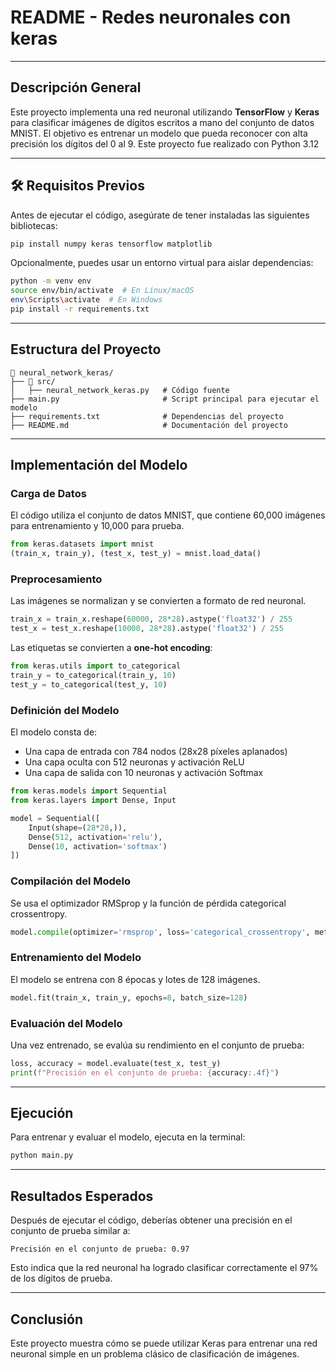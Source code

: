 # README - Redes neuronales con keras

---

## Descripción General

Este proyecto implementa una red neuronal utilizando **TensorFlow** y **Keras** para clasificar imágenes de dígitos escritos a mano del conjunto de datos MNIST. El objetivo es entrenar un modelo que pueda reconocer con alta precisión los dígitos del 0 al 9. Este proyecto fue realizado con Python 3.12

---

## 🛠️ Requisitos Previos

Antes de ejecutar el código, asegúrate de tener instaladas las siguientes bibliotecas:

```bash
pip install numpy keras tensorflow matplotlib
```

Opcionalmente, puedes usar un entorno virtual para aislar dependencias:

```bash
python -m venv env
source env/bin/activate  # En Linux/macOS
env\Scripts\activate  # En Windows
pip install -r requirements.txt
```

---

## Estructura del Proyecto

```
📂 neural_network_keras/
├── 📂 src/                      
│   ├── neural_network_keras.py   # Código fuente
├── main.py                       # Script principal para ejecutar el modelo
├── requirements.txt              # Dependencias del proyecto
├── README.md                     # Documentación del proyecto
```

---

## Implementación del Modelo

### Carga de Datos

El código utiliza el conjunto de datos MNIST, que contiene 60,000 imágenes para entrenamiento y 10,000 para prueba.

```python
from keras.datasets import mnist
(train_x, train_y), (test_x, test_y) = mnist.load_data()
```

### Preprocesamiento

Las imágenes se normalizan y se convierten a formato de red neuronal.

```python
train_x = train_x.reshape(60000, 28*28).astype('float32') / 255
test_x = test_x.reshape(10000, 28*28).astype('float32') / 255
```

Las etiquetas se convierten a **one-hot encoding**:

```python
from keras.utils import to_categorical
train_y = to_categorical(train_y, 10)
test_y = to_categorical(test_y, 10)
```

### Definición del Modelo

El modelo consta de:

- Una capa de entrada con 784 nodos (28x28 píxeles aplanados)
- Una capa oculta con 512 neuronas y activación ReLU
- Una capa de salida con 10 neuronas y activación Softmax

```python
from keras.models import Sequential
from keras.layers import Dense, Input

model = Sequential([
    Input(shape=(28*28,)),
    Dense(512, activation='relu'),
    Dense(10, activation='softmax')
])
```

### Compilación del Modelo

Se usa el optimizador RMSprop y la función de pérdida categorical crossentropy.

```python
model.compile(optimizer='rmsprop', loss='categorical_crossentropy', metrics=['accuracy'])
```

### Entrenamiento del Modelo

El modelo se entrena con 8 épocas y lotes de 128 imágenes.

```python
model.fit(train_x, train_y, epochs=8, batch_size=128)
```

### Evaluación del Modelo

Una vez entrenado, se evalúa su rendimiento en el conjunto de prueba:

```python
loss, accuracy = model.evaluate(test_x, test_y)
print(f"Precisión en el conjunto de prueba: {accuracy:.4f}")
```

---

## Ejecución

Para entrenar y evaluar el modelo, ejecuta en la terminal:

```bash
python main.py
```

---

## Resultados Esperados

Después de ejecutar el código, deberías obtener una precisión en el conjunto de prueba similar a:

```
Precisión en el conjunto de prueba: 0.97
```

Esto indica que la red neuronal ha logrado clasificar correctamente el 97% de los dígitos de prueba.

---

## Conclusión

Este proyecto muestra cómo se puede utilizar Keras para entrenar una red neuronal simple en un problema clásico de clasificación de imágenes.
